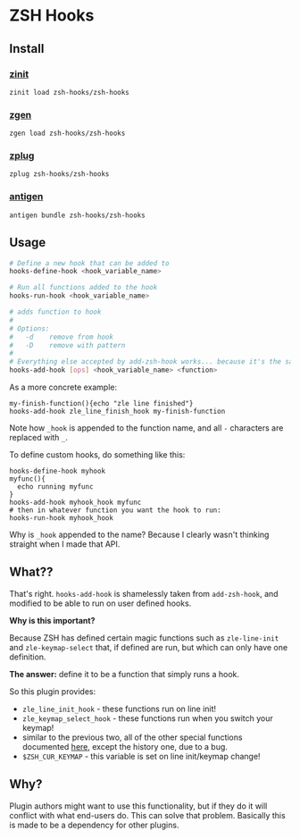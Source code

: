 ZSH Hooks
=========

Install
-------

### [zinit](https://github.com/zdharma/zinit)

    zinit load zsh-hooks/zsh-hooks

### [zgen](https://github.com/tarjoilija/zgen)

    zgen load zsh-hooks/zsh-hooks

### [zplug](https://github.com/zplug/zplug)

    zplug zsh-hooks/zsh-hooks

### [antigen](https://github.com/zsh-users/antigen)

    antigen bundle zsh-hooks/zsh-hooks

Usage
-----

```sh
# Define a new hook that can be added to
hooks-define-hook <hook_variable_name>

# Run all functions added to the hook
hooks-run-hook <hook_variable_name>

# adds function to hook
#
# Options:
#   -d    remove from hook
#   -D    remove with pattern
#
# Everything else accepted by add-zsh-hook works... because it's the same
hooks-add-hook [ops] <hook_variable_name> <function>
```

As a more concrete example:

    my-finish-function(){echo "zle line finished"}
    hooks-add-hook zle_line_finish_hook my-finish-function

Note how `_hook` is appended to the function name, and all `-` characters are replaced with `_`.

To define custom hooks, do something like this:

    hooks-define-hook myhook
    myfunc(){
      echo running myfunc
    }
    hooks-add-hook myhook_hook myfunc
    # then in whatever function you want the hook to run:
    hooks-run-hook myhook_hook

Why is `_hook` appended to the name?  Because I clearly wasn't thinking straight when I made that API.

What??
------

That's right. `hooks-add-hook` is shamelessly taken from `add-zsh-hook`, and modified to be able to run on user defined hooks.

**Why is this important?**

Because ZSH has defined certain magic functions such as `zle-line-init` and `zle-keymap-select` that, if defined are run, but which can only have one definition.

**The answer:** define it to be a function that simply runs a hook.

So this plugin provides:

- `zle_line_init_hook` - these functions run on line init!
- `zle_keymap_select_hook` - these functions run when you switch your keymap!
- similar to the previous two, all of the other special functions documented [here](http://zsh.sourceforge.net/Doc/Release/Zsh-Line-Editor.html#Special-Widgets), except the history one, due to a bug.
- `$ZSH_CUR_KEYMAP` - this variable is set on line init/keymap change!

Why?
----

Plugin authors might want to use this functionality, but if they do it will conflict with what end-users do. This can solve that problem. Basically this is made to be a dependency for other plugins.
